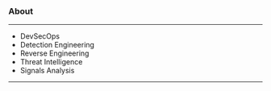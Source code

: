 ### About

<!--- <img align="right" width="200" height="200" src="https://cloud.githubusercontent.com/assets/532272/21507867/3376e9fe-cc4a-11e6-9350-7ec4f680da36.gif">--->

---

 - DevSecOps
 - Detection Engineering
 - Reverse Engineering
 - Threat Intelligence
 - Signals Analysis
  
  
  
---
